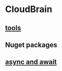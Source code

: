 # CloudBrain

## [tools](https://github.com/EifelMono/cloud-brain/blob/master/tools.md)

## Nuget packages


## [async and await](https://github.com/EifelMono/cloud-brain/blob/master/async_and_await.md)

